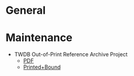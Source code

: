 <!-- TITLE: Books -->
<!-- SUBTITLE: Recommended Typewriter Books -->

# General
# Maintenance
* TWDB Out-of-Print Reference Archive Project
  * [PDF](https://sellfy.com/twdb)
  * [Printed+Bound](https://www.thebookpatch.com/BookStoreResults?search=Theodore+Munk&ddl=authors)